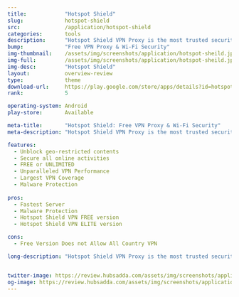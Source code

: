 ```yaml
---
title:            "Hotspot Shield"
slug:             hotspot-shield
src:              /application/hotspot-shield
categories:       tools
description:      "Hotspot Shield VPN Proxy is the most trusted security, privacy and access platform with top performance on speed, stability and security."
bump:             "Free VPN Proxy & Wi-Fi Security"
img-thumbnail:    /assets/img/screenshots/application/hotspot-sheild.jpg
img-full:         /assets/img/screenshots/application/hotspot-sheild.jpg
img-desc:         "Hotspot Shield"
layout:           overview-review
type:             theme
download-url:     https://play.google.com/store/apps/details?id=hotspotshield.android.vpn
rank:             5

operating-system: Android
play-store:       Available

meta-title:       "Hotspot Shield: Free VPN Proxy & Wi-Fi Security"
meta-description: "Hotspot Shield VPN Proxy is the most trusted security with top performance on speed."

features:
  - Unblock geo-restricted contents
  - Secure all online activities
  - FREE or UNLIMITED
  - Unparalleled VPN Performance
  - Largest VPN Coverage
  - Malware Protection
  
pros:
  - Fastest Server
  - Malware Protection
  - Hotspot Shield VPN FREE version 
  - Hotspot Shield VPN ELITE version 

cons:
  - Free Version Does not Allow All Country VPN

long-description: "Hotspot Shield VPN Proxy is the most trusted security, privacy and access platform with top performance on speed, stability and security. Hotspot Shield gives you true online freedom – bypassing geo-restrictions and accessing the world’s content from anywhere, with just one tap. "


twitter-image: https://review.hubsadda.com/assets/img/screenshots/application/hotspot-sheild.jpg
og-image: https://review.hubsadda.com/assets/img/screenshots/application/hotspot-sheild.jpg
---
```


